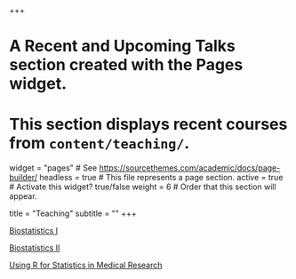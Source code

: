 +++
# A Recent and Upcoming Talks section created with the Pages widget.
# This section displays recent courses from `content/teaching/`.

widget = "pages"  # See https://sourcethemes.com/academic/docs/page-builder/
headless = true  # This file represents a page section.
active = true  # Activate this widget? true/false
weight = 6  # Order that this section will appear.

title = "Teaching"
subtitle = ""
+++

[Biostatistics I](https://www.nihes.com/course/ck020_biostatistics_i/)

[Biostatistics II](https://www.nihes.com/course/ck020_biostatistics_ii/)

[Using R for Statistics in Medical Research](https://nerler.github.io/BST02/)